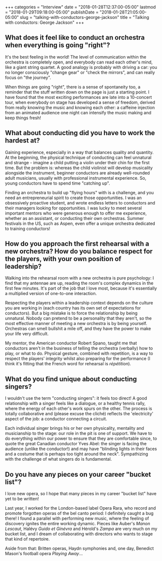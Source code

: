 +++
categories = "Interview"
date = "2018-01-28T12:37:00-05:00"
lastmod = "2018-01-29T09:18:00-05:00"
publishDate = "2018-01-28T21:05:00-05:00"
slug = "talking-with-conductors-george-jackson"
title = "Talking with conductors: George Jackson"
+++

## What does it feel like to conduct an orchestra when everything is going "right"?

It's the best feeling in the world!  The level of communication within the orchestra is completely open, and everybody can read each other's mind, like a giant string quartet.  A good analogy is probably with driving a car: you no longer consciously "change gear" or "check the mirrors", and can really focus on "the journey".

When things are going "right", there is a sense of spontaneity too, a reminder that the stuff written down on the page is just a starting point.  I have found that the most exciting performances are late into a 10-concert tour, when everybody on stage has developed a sense of freedom, derived from really knowing the music and knowing each other: a caffeine injection from an animated audience one night can intensify the music making and keep things fresh!

## What about conducting did you have to work the hardest at?

Gaining experience, especially in a way that balances quality and quantity.  At the beginning, the physical technique of conducting can feel unnatural and strange - imagine a child putting a violin under their chin for the first time.  But the problem is: whereas the child violinist will develop musicality alongside the instrument, beginner conductors are already well-rounded adult musicians, usually with professional instrumental experience.  So, young conductors have to spend time "catching up".

Finding an orchestra to build up "flying hours" with is a challenge, and you need an entrepreneurial spirit to create those opportunities.  I was an obsessively proactive student, and wrote endless letters to conductors and their managers looking for opportunities.  I was lucky to meet several important mentors who were generous enough to offer me experience, whether as an assistant, or conducting their own orchestras.  Summer festivals in the US, such as Aspen, even offer a unique orchestra dedicated to training conductors!

## How do you approach the first rehearsal with a new orchestra? How do you balance respect for the players, with your own position of leadership?

Walking into the rehearsal room with a new orchestra is pure psychology: I find that my antennae are up, reading the room's complex dynamics in the first few minutes.  It's part of the job that I love most, because it's essentially a multiplied version of one-to-one interaction.

Respecting the players within a leadership context depends on the culture you are working in (each country has its own set of expectations for conductors).  But a big mistake is to force the relationship by being unnatural.  Nobody can pretend to be a personality that they aren't, so the most effective manner of meeting a new orchestra is by being yourself.  Orchestras can smell bullshit a mile off, and they have the power to make your life very difficult.

My mentor, the American conductor Robert Spano, taught me that conductors aren't in the business of telling the orchestra (verbally) how to play, or what to do.  Physical gesture, combined with repetition, is a way to respect the players' integrity whilst also preparing for the performance (I think it's fitting that the French word for rehearsal is *répétition*).

## What do you find unique about conducting singers?

I wouldn't use the term "conducting singers": it feels too direct! A good relationship with a singer feels like a dialogue, or a healthy tennis rally, where the energy of each other's work spurs on the other.  The process is totally collaborative and (please excuse the cliché) reflects the 'electricity' aspect of the job: a conductor connecting a circuit.

Each individual singer brings his or her own physicality, mentality and musicianship to the stage: our role in the pit is one of support.  We have to do everything within our power to ensure that they are comfortable since, to quote the great Canadian conductor Yves Abel: the singer is facing the audience (unlike the conductor!) and may have "blinding lights in their faces and a costume that is perhaps too tight around the neck".  Sympathizing with the challenge of what singers do is fundamental.

## Do you have any pieces on your career "bucket list"?

I love new opera, so I hope that many pieces in my career "bucket list" have yet to be written!

Last year, I worked for the London-based label Opera Rara, who record and promote forgotten operas of the bel canto period: I definitely caught a bug there! I found a parallel with performing new music, where the feeling of discovery ignites the entire working dynamic.  Pieces like Auber's *Manon Lescaut*, Halévy *Guido et Ginévra* and Hérold's *Zampa* are very much on my bucket list, and I dream of collaborating with directors who wants to stage that kind of repertoire.

Aside from that: Britten operas, Haydn symphonies and, one day, Benedict Mason's football opera *Playing Away*…
